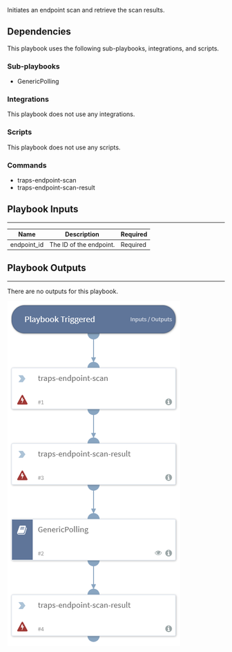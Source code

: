Initiates an endpoint scan and retrieve the scan results.

## Dependencies
This playbook uses the following sub-playbooks, integrations, and scripts.

### Sub-playbooks
* GenericPolling

### Integrations
This playbook does not use any integrations.

### Scripts
This playbook does not use any scripts.

### Commands
* traps-endpoint-scan
* traps-endpoint-scan-result

## Playbook Inputs
---

| **Name** | **Description** | **Required** |
| --- | --- | --- | 
| endpoint_id | The ID of the endpoint. | Required |

## Playbook Outputs
---
There are no outputs for this playbook.

![Traps_Scan_Endpoint](https://raw.githubusercontent.com/demisto/content/1bdd5229392bd86f0cc58265a24df23ee3f7e662/docs/images/playbooks/Traps_Scan_Endpoint.png)
